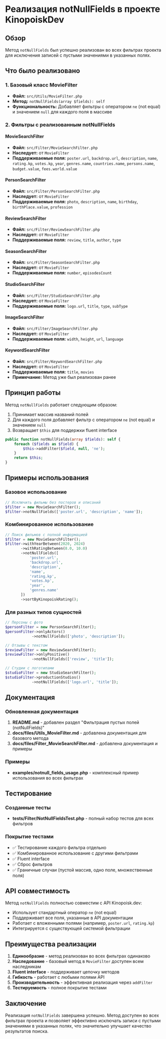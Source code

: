 # Реализация notNullFields в проекте KinopoiskDev

## Обзор

Метод `notNullFields` был успешно реализован во всех фильтрах проекта для исключения записей с пустыми значениями в указанных полях.

## Что было реализовано

### 1. Базовый класс MovieFilter
- **Файл:** `src/Utils/MovieFilter.php`
- **Метод:** `notNullFields(array $fields): self`
- **Функциональность:** Добавляет фильтры с оператором `ne` (not equal) и значением `null` для каждого поля в массиве

### 2. Фильтры с реализованным notNullFields

#### MovieSearchFilter
- **Файл:** `src/Filter/MovieSearchFilter.php`
- **Наследует:** от `MovieFilter`
- **Поддерживаемые поля:** `poster.url`, `backdrop.url`, `description`, `name`, `rating.kp`, `votes.kp`, `year`, `genres.name`, `countries.name`, `persons.name`, `budget.value`, `fees.world.value`

#### PersonSearchFilter
- **Файл:** `src/Filter/PersonSearchFilter.php`
- **Наследует:** от `MovieFilter`
- **Поддерживаемые поля:** `photo`, `description`, `name`, `birthday`, `birthPlace.value`, `profession`

#### ReviewSearchFilter
- **Файл:** `src/Filter/ReviewSearchFilter.php`
- **Наследует:** от `MovieFilter`
- **Поддерживаемые поля:** `review`, `title`, `author`, `type`

#### SeasonSearchFilter
- **Файл:** `src/Filter/SeasonSearchFilter.php`
- **Наследует:** от `MovieFilter`
- **Поддерживаемые поля:** `number`, `episodesCount`

#### StudioSearchFilter
- **Файл:** `src/Filter/StudioSearchFilter.php`
- **Наследует:** от `MovieFilter`
- **Поддерживаемые поля:** `logo.url`, `title`, `type`, `subType`

#### ImageSearchFilter
- **Файл:** `src/Filter/ImageSearchFilter.php`
- **Наследует:** от `MovieFilter`
- **Поддерживаемые поля:** `width`, `height`, `url`, `language`

#### KeywordSearchFilter
- **Файл:** `src/Filter/KeywordSearchFilter.php`
- **Наследует:** от `MovieFilter`
- **Поддерживаемые поля:** `title`, `movies`
- **Примечание:** Метод уже был реализован ранее

## Принцип работы

Метод `notNullFields` работает следующим образом:

1. Принимает массив названий полей
2. Для каждого поля добавляет фильтр с оператором `ne` (not equal) и значением `null`
3. Возвращает `$this` для поддержки fluent interface

```php
public function notNullFields(array $fields): self {
    foreach ($fields as $field) {
        $this->addFilter($field, null, 'ne');
    }
    return $this;
}
```

## Примеры использования

### Базовое использование
```php
// Исключить фильмы без постеров и описаний
$filter = new MovieSearchFilter();
$filter->notNullFields(['poster.url', 'description', 'name']);
```

### Комбинированное использование
```php
// Поиск фильмов с полной информацией
$filter = new MovieSearchFilter();
$filter->withYearBetween(2020, 2024)
       ->withRatingBetween(8.0, 10.0)
       ->notNullFields([
           'poster.url',
           'backdrop.url', 
           'description',
           'name',
           'rating.kp',
           'votes.kp',
           'year',
           'genres.name'
       ])
       ->sortByKinopoiskRating();
```

### Для разных типов сущностей
```php
// Персоны с фото
$personFilter = new PersonSearchFilter();
$personFilter->onlyActors()
            ->notNullFields(['photo', 'description']);

// Отзывы с текстом
$reviewFilter = new ReviewSearchFilter();
$reviewFilter->onlyPositive()
            ->notNullFields(['review', 'title']);

// Студии с логотипами
$studioFilter = new StudioSearchFilter();
$studioFilter->productionStudios()
            ->notNullFields(['logo.url', 'title']);
```

## Документация

### Обновленная документация
1. **README.md** - добавлен раздел "Фильтрация пустых полей (notNullFields)"
2. **docs/files/Utils_MovieFilter.md** - добавлена документация для базового метода
3. **docs/files/Filter_MovieSearchFilter.md** - добавлена документация и примеры

### Примеры
- **examples/notnull_fields_usage.php** - комплексный пример использования во всех фильтрах

## Тестирование

### Созданные тесты
- **tests/Filter/NotNullFieldsTest.php** - полный набор тестов для всех фильтров

### Покрытие тестами
- ✅ Тестирование каждого фильтра отдельно
- ✅ Комбинированное использование с другими фильтрами
- ✅ Fluent interface
- ✅ Сброс фильтров
- ✅ Граничные случаи (пустой массив, одно поле, множественные поля)

## API совместимость

Метод `notNullFields` полностью совместим с API Kinopoisk.dev:

- Использует стандартный оператор `ne` (not equal)
- Поддерживает все поля, указанные в API документации
- Работает с вложенными полями (например, `poster.url`, `rating.kp`)
- Интегрируется с существующей системой фильтрации

## Преимущества реализации

1. **Единообразие** - метод реализован во всех фильтрах одинаково
2. **Наследование** - базовый метод в `MovieFilter` доступен всем наследникам
3. **Fluent interface** - поддерживает цепочку методов
4. **Гибкость** - работает с любыми полями API
5. **Производительность** - эффективная реализация через `addFilter`
6. **Тестируемость** - полное покрытие тестами

## Заключение

Реализация `notNullFields` завершена успешно. Метод доступен во всех фильтрах проекта и позволяет эффективно исключать записи с пустыми значениями в указанных полях, что значительно улучшает качество результатов поиска.